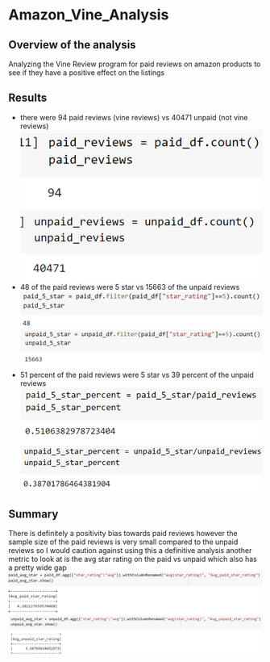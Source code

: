 # Amazon_Vine_Analysis  
## Overview of the analysis  
Analyzing the Vine Review program for paid reviews on amazon products to see if they have a positive effect on the listings  
## Results  
* there were 94 paid reviews (vine reviews) vs 40471 unpaid (not vine reviews)  
![paid reviews](https://github.com/dubes1/Amazon_Vine_Analysis/blob/main/Paid_Reviews.PNG?raw=true) ![unpaid reviews](https://github.com/dubes1/Amazon_Vine_Analysis/blob/main/Unpaid_Reviews.PNG?raw=true)  
* 48 of the paid reviews were 5 star vs 15663 of the unpaid reviews  
![paid 5 star](https://github.com/dubes1/Amazon_Vine_Analysis/blob/main/Paid_5_Star_reviews.PNG?raw=true)   ![unpaid 5 star](https://github.com/dubes1/Amazon_Vine_Analysis/blob/main/Unpaid_5_star_reviews.PNG?raw=true)  
* 51 percent of the paid reviews were 5 star vs 39 percent of the unpaid reviews  
![paid 5 star percent](https://github.com/dubes1/Amazon_Vine_Analysis/blob/main/Paid_5_Star_Percent.PNG?raw=true)   ![unpaid 5 star percent](https://github.com/dubes1/Amazon_Vine_Analysis/blob/main/Unpaid_5_star_percent.PNG?raw=true)  
## Summary  
There is definitely a positivity bias towards paid reviews however the sample size of the paid reviews is very small compared to the unpaid reviews so I would caution against using this a definitive analysis another metric to look at is the avg star rating on the paid vs unpaid which also has a pretty wide gap  
![avg paid rating](https://github.com/dubes1/Amazon_Vine_Analysis/blob/main/Avg_Paid_Rating.PNG?raw=true)   ![avg unpaid rating](https://github.com/dubes1/Amazon_Vine_Analysis/blob/main/Avg_Unpaid_Ratign.PNG?raw=true)